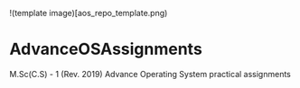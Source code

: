 !(template image)[aos_repo_template.png)
# AdvanceOSAssignments
M.Sc(C.S) - 1 (Rev. 2019) Advance Operating System practical assignments
